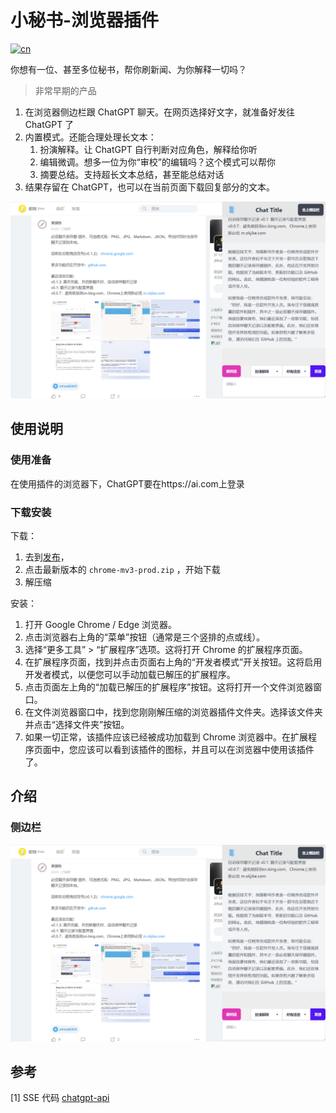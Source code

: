 # 小秘书-浏览器插件

[![cn](https://img.shields.io/badge/readme-English-blue.svg?style=for-the-badge&logo=appveyor)](README.EN.md)

你想有一位、甚至多位秘书，帮你刷新闻、为你解释一切吗？

> 非常早期的产品

1. 在浏览器侧边栏跟 ChatGPT 聊天。在网页选择好文字，就准备好发往 ChatGPT 了
2. 内置模式。还能合理处理长文本：
   1. 扮演解释。让 ChatGPT 自行判断对应角色，解释给你听
   2. 编辑微调。想多一位为你“审校”的编辑吗？这个模式可以帮你
   3. 摘要总结。支持超长文本总结，甚至能总结对话
3. 结果存留在 ChatGPT，也可以在当前页面下载回复部分的文本。

![img.png](assets/demo.png)

## 使用说明

### 使用准备

在使用插件的浏览器下，ChatGPT要在https://ai.com上登录

### 下载安装

下载：

1. 去到[发布](https://github.com/gantrol/SecretaryGPT/releases)，
2. 点击最新版本的 `chrome-mv3-prod.zip` ，开始下载
3. 解压缩

安装：
1. 打开 Google Chrome / Edge 浏览器。
2. 点击浏览器右上角的“菜单”按钮（通常是三个竖排的点或线）。
3. 选择“更多工具” > “扩展程序”选项。这将打开 Chrome 的扩展程序页面。
4. 在扩展程序页面，找到并点击页面右上角的“开发者模式”开关按钮。这将启用开发者模式，以便您可以手动加载已解压的扩展程序。
5. 点击页面左上角的“加载已解压的扩展程序”按钮。这将打开一个文件浏览器窗口。
6. 在文件浏览器窗口中，找到您刚刚解压缩的浏览器插件文件夹。选择该文件夹并点击“选择文件夹”按钮。
7. 如果一切正常，该插件应该已经被成功加载到 Chrome 浏览器中。在扩展程序页面中，您应该可以看到该插件的图标，并且可以在浏览器中使用该插件了。

## 介绍

### 侧边栏

![img.png](assets/demo.png)


## 参考

[1] SSE 代码 [chatgpt-api](https://github.com/transitive-bullshit/chatgpt-api#reverse-proxy)
